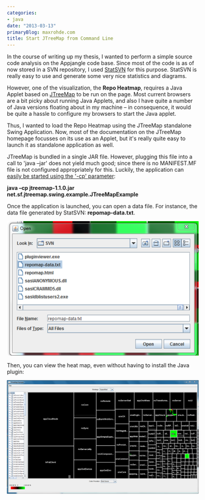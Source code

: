 ```yaml
---
categories:
- java
date: "2013-03-13"
primaryBlog: maxrohde.com
title: Start JTreeMap from Command Line
---
```


In the course of writing up my thesis, I wanted to perform a simple source code analysis on the Appjangle code base. Since most of the code is as of now stored in a SVN repository, I used [StatSVN](http://www.statsvn.org/) for this purpose. StatSVN is really easy to use and generate some very nice statistics and diagrams.

However, one of the visualization, the **Repo Heatmap**, requires a Java Applet based on [JTreeMap](http://jtreemap.sourceforge.net/) to be run on the page. Most current browsers are a bit picky about running Java Applets, and also I have quite a number of Java versions floating about in my machine – in consequence, it would be quite a hassle to configure my browsers to start the Java applet.

Thus, I wanted to load the Repo Heatmap using the JTreeMap standalone Swing Application. Now, most of the documentation on the JTreeMap homepage focusses on its use as an Applet, but it's really quite easy to launch it as standalone application as well.

JTreeMap is bundled in a single JAR file. However, plugging this file into a call to 'java –jar' does not yield much good; since there is no MANIFEST.MF file is not configured appropriately for this. Luckily, the application can [easily be started using the '-cp' parameter](http://samindaw.wordpress.com/2008/11/04/specifying-the-main-class-to-run-in-a-jar-file-from-command-line/):

**java –cp jtreemap-1.1.0.jar net.sf.jtreemap.swing.example.JTreeMapExample**

Once the application is launched, you can open a data file. For instance, the data file generated by StatSVN: **repomap-data.txt**.

![](images/031313_2127_startjtreem1.png)

Then, you can view the heat map, even without having to install the Java plugin:

![](images/031313_2127_startjtreem2.png)